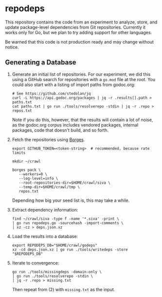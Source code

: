 # repodeps

This repository contains the code from an experiment to analyze, store, and
update package-level dependencies from Git repositories. Currently it works
only for Go, but we plan to try adding support for other languages.

Be warned that this code is not production ready and may change without notice.

## Generating a Database

1. Generate an initial list of repositories. For our experiment, we did this
   using a GitHub search for repositories with a `go.mod` file at the root.
   You could also start with a listing of import paths from godoc.org:

   ```shell
   # See https://github.com/stedolan/jq
   curl -L https://api.godoc.org/packages | jq -r .results[].path > paths.txt
   cat paths.txt | go run ./tools/resolverepo -stdin | jq -r .repo > repos.txt
   ```

   Note if you do this, however, that the results will contain a lot of noise,
   as the godoc.org corpus includes vendored packages, internal packages, code
   that doesn't build, and so forth.


2. Fetch the repositories using [Borges](https://github.com/src-d/borges).

   ```shell
   export GITHUB_TOKEN=<token-string>  # recommended, because rate limits

   mkdir ~/crawl

   borges pack \
      --workers=0 \
      --log-level=info \
      --root-repositories-dir=$HOME/crawl/siva \
      --temp-dir=$HOME/crawl/tmp \
      repos.txt
   ```

   Depending how big your seed list is, this may take a while.


3. Extract dependency information:

   ```shell
   find ~/crawl/siva -type f -name '*.siva' -print \
   | go run repodeps.go -sourcehash -import-comments \
   | xz -cz > deps.json.xz
   ```


4. Load the results into a database:

   ```shell
   export REPODEPS_DB="$HOME/crawl/godeps"
   xz -cd deps.json.xz | go run ./tools/writedeps -store "$REPODEPS_DB"
   ```

5. Iterate to convergence:

   ```shell
   go run ./tools/missingdeps -domain-only \
   | go run ./tools/resolverepo -stdin \
   | jq -r .repo > missing.txt
   ```

   Then repeat from (2) with `missing.txt` as the input.
